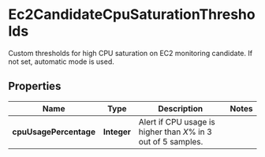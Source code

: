 

# Ec2CandidateCpuSaturationThresholds

Custom thresholds for high CPU saturation on EC2 monitoring candidate. If not set, automatic mode is used.

## Properties

| Name | Type | Description | Notes |
|------------ | ------------- | ------------- | -------------|
|**cpuUsagePercentage** | **Integer** | Alert if CPU usage is higher than *X*% in 3 out of 5 samples. |  |



